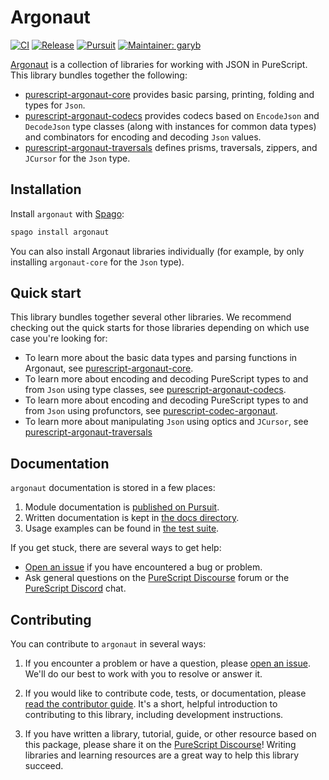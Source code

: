 # Argonaut

[![CI](https://github.com/purescript-contrib/purescript-argonaut/workflows/CI/badge.svg?branch=main)](https://github.com/purescript-contrib/purescript-argonaut/actions?query=workflow%3ACI+branch%3Amain)
[![Release](http://img.shields.io/github/release/purescript-contrib/purescript-argonaut.svg)](https://github.com/purescript-contrib/purescript-argonaut/releases)
[![Pursuit](http://pursuit.purescript.org/packages/purescript-argonaut/badge)](http://pursuit.purescript.org/packages/purescript-argonaut)
[![Maintainer: garyb](https://img.shields.io/badge/maintainer-garyb-teal.svg)](http://github.com/garyb)

[Argonaut](https://github.com/purescript-contrib/purescript-argonaut) is a collection of libraries for working with JSON in PureScript. This library bundles together the following:

- [purescript-argonaut-core](https://github.com/purescript-contrib/purescript-argonaut-core) provides basic parsing, printing, folding and types for `Json`.
- [purescript-argonaut-codecs](https://github.com/purescript-contrib/purescript-argonaut-codecs) provides codecs based on `EncodeJson` and `DecodeJson` type classes (along with instances for common data types) and combinators for encoding and decoding `Json` values.
- [purescript-argonaut-traversals](https://github.com/purescript-contrib/purescript-argonaut-traversals) defines prisms, traversals, zippers, and `JCursor` for the `Json` type.

## Installation

Install `argonaut` with [Spago](https://github.com/purescript/spago):

```sh
spago install argonaut
```

You can also install Argonaut libraries individually (for example, by only installing `argonaut-core` for the `Json` type).

## Quick start

This library bundles together several other libraries. We recommend checking out the quick starts for those libraries depending on which use case you're looking for:

- To learn more about the basic data types and parsing functions in Argonaut, see [purescript-argonaut-core](https://github.com/purescript-contrib/purescript-argonaut-core).
- To learn more about encoding and decoding PureScript types to and from `Json` using type classes, see [purescript-argonaut-codecs](https://github.com/purescript-contrib/purescript-argonaut-codecs).
- To learn more about encoding and decoding PureScript types to and from `Json` using profunctors, see [purescript-codec-argonaut](https://github.com/garyb/purescript-codec-argonaut).
- To learn more about manipulating `Json` using optics and `JCursor`, see [purescript-argonaut-traversals](https://github.com/purescript-contrib/purescript-argonaut-traversals)

## Documentation

`argonaut` documentation is stored in a few places:

1. Module documentation is [published on Pursuit](https://pursuit.purescript.org/packages/purescript-argonaut).
2. Written documentation is kept in [the docs directory](./docs).
3. Usage examples can be found in [the test suite](./test).

If you get stuck, there are several ways to get help:

- [Open an issue](https://github.com/purescript-contrib/purescript-argonaut/issues) if you have encountered a bug or problem.
- Ask general questions on the [PureScript Discourse](https://discourse.purescript.org) forum or the [PureScript Discord](https://purescript.org/chat) chat.

## Contributing

You can contribute to `argonaut` in several ways:

1. If you encounter a problem or have a question, please [open an issue](https://github.com/purescript-contrib/purescript-argonaut/issues). We'll do our best to work with you to resolve or answer it.

2. If you would like to contribute code, tests, or documentation, please [read the contributor guide](./CONTRIBUTING.md). It's a short, helpful introduction to contributing to this library, including development instructions.

3. If you have written a library, tutorial, guide, or other resource based on this package, please share it on the [PureScript Discourse](https://discourse.purescript.org)! Writing libraries and learning resources are a great way to help this library succeed.
